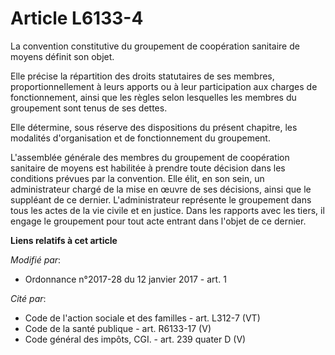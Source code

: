 # Article L6133-4

La convention constitutive du groupement de coopération sanitaire de moyens définit son objet. 

Elle précise la répartition des droits statutaires de ses membres, proportionnellement à leurs apports ou à leur
participation aux charges de fonctionnement, ainsi que les règles selon lesquelles les membres du groupement sont tenus de
ses dettes. 

Elle détermine, sous réserve des dispositions du présent chapitre, les modalités d'organisation et de fonctionnement du
groupement. 

L'assemblée générale des membres du groupement de coopération sanitaire de moyens est habilitée à prendre toute décision dans
les conditions prévues par la convention. Elle élit, en son sein, un administrateur chargé de la mise en œuvre de ses
décisions, ainsi que le suppléant de ce dernier. L'administrateur représente le groupement dans tous les actes de la vie
civile et en justice. Dans les rapports avec les tiers, il engage le groupement pour tout acte entrant dans l'objet de ce
dernier.

**Liens relatifs à cet article**

_Modifié par_:

  - Ordonnance n°2017-28 du 12 janvier 2017 - art. 1

_Cité par_:

  - Code de l'action sociale et des familles - art. L312-7 (VT)
  - Code de la santé publique - art. R6133-17 (V)
  - Code général des impôts, CGI. - art. 239 quater D (V)
